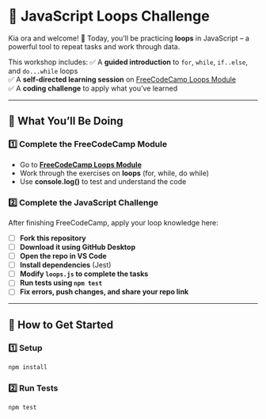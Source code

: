 # 🚀 JavaScript Loops Challenge

Kia ora and welcome! 🎉 Today, you’ll be practicing **loops** in JavaScript – a powerful tool to repeat tasks and work through data.

This workshop includes:
✅ A **guided introduction** to `for`, `while`, `if..else`, and `do...while` loops  
✅ A **self-directed learning session** on [FreeCodeCamp Loops Module](https://www.freecodecamp.org/learn/javascript-algorithms-and-data-structures/#basic-javascript)  
✅ A **coding challenge** to apply what you’ve learned  

---

## 📌 What You’ll Be Doing

### 1️⃣ Complete the FreeCodeCamp Module  
- Go to **[FreeCodeCamp Loops Module](https://www.freecodecamp.org/learn/javascript-algorithms-and-data-structures/#basic-javascript)**  
- Work through the exercises on **loops** (for, while, do while)  
- Use **console.log()** to test and understand the code  

### 2️⃣ Complete the JavaScript Challenge  
After finishing FreeCodeCamp, apply your loop knowledge here:

- [ ] **Fork this repository**  
- [ ] **Download it using GitHub Desktop**  
- [ ] **Open the repo in VS Code**  
- [ ] **Install dependencies** (Jest)  
- [ ] **Modify `loops.js` to complete the tasks**  
- [ ] **Run tests using `npm test`**  
- [ ] **Fix errors, push changes, and share your repo link**  

---

## 🚀 How to Get Started

### 1️⃣ Setup
```bash
npm install
```

### 2️⃣ Run Tests
```bash
npm test
```

